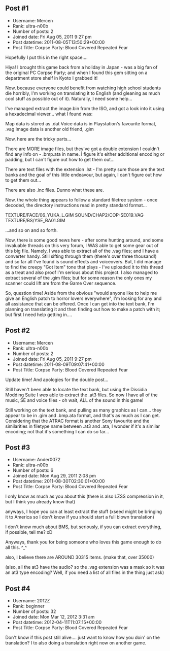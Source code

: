 ## Post #1
- Username: Mercen
- Rank: ultra-n00b
- Number of posts: 2
- Joined date: Fri Aug 05, 2011 9:27 pm
- Post datetime: 2011-08-05T13:50:29+00:00
- Post Title: Corpse Party: Blood Covered Repeated Fear

Hopefully I put this in the right space....

Hiya! I brought this game back from a holiday in Japan - was a big fan of the original PC Corpse Party; and when I found this gem sitting on a department store shelf in Kyoto I grabbed it!

Now, because everyone could benefit from watching high school students die horribly, I'm working on translating it to English (and gleaning as much cool stuff as possible out of it). Naturally, I need some help...

I've managed extract the image.bin from the ISO, and got a look into it using a hexadecimal viewer... what I found was:

Map data is stored as .dat
Voice data is in Playstation's favourite format,  .vag
Image data is another old friend, .gim

Now, here are the tricky parts... 

There are MORE image files, but they've got a double extension I couldn't find any info on - .bmp.ata in name. I figure it's either additional encoding or padding, but I can't figure out how to get them out...

There are text files with the extension .lst - I'm pretty sure those are the text banks and the goal of this little endeavour, but again, I can't figure out how to get them out...

There are also .inc files. Dunno what these are.

Now, the whole thing appears to follow a standard filetree system - once decoded, the directory instructions read in pretty standard format...

TEXTURE/FACE/06_YUKA_L.GIM
SOUND/CHAP2/COP-SE019.VAG
TEXTURE/BS/YSE_BA01.GIM 

...and so on and so forth.

Now, there is some good news here - after some hunting around, and some invaluable threads on this very forum, I WAS able to get some gear out of this big file. Namely, I was able to extract all of the .vag files; and I have a converter handy. Still sifting through them (there's over three thousand!) and so far all I've found is sound effects and voiceovers. But, I did manage to find the creepy "Got Item" tone that plays - I've uploaded it to this thread as a treat and also proof I'm serious about this project. I also managed to extract several of the .gim files; but for some reason the only ones my scanner could lift are from the Game Over sequence. 

So, question time! Aside from the obvious "would anyone like to help me give an English patch to horror lovers everywhere", I'm looking for any and all assistance that can be offered. Once I can get into the text bank, I'm planning on translating it and then finding out how to make a patch with it; but first I need help getting in....
## Post #2
- Username: Mercen
- Rank: ultra-n00b
- Number of posts: 2
- Joined date: Fri Aug 05, 2011 9:27 pm
- Post datetime: 2011-08-09T09:07:41+00:00
- Post Title: Corpse Party: Blood Covered Repeated Fear

Update time! And apologies for the double post...

Still haven't been able to locate the text bank, but using the Dissidia Modding Suite I *was* able to extract the .at3 files. So now I have all of the music, SE and voice files - oh wait, ALL of the sound in this game!

Still working on the text bank, and pulling as many graphics as I can... they appear to be in .gim and .bmp.ata format, and that's as much as I can get. Considering that the ATRAC format is another Sony favourite and the similarities in filetype name between .at3 and .ata, I wonder if it's a similar encoding; not that it's something I can do so far...
## Post #3
- Username: Ander0072
- Rank: ultra-n00b
- Number of posts: 6
- Joined date: Mon Aug 29, 2011 2:08 pm
- Post datetime: 2011-08-30T02:30:01+00:00
- Post Title: Corpse Party: Blood Covered Repeated Fear

I only know as much as you about this 
(there is also LZSS compression in it, but I think you already know that)

anyways, I hope you can at least extract the stuff 
(xseed might be bringing it to America so I don't know if you should start a full blown translation)

I don't know much about BMS, but seriously, if you can extract everything, if possible, tell me? xD

Anyways, thank you for being someone who loves this game enough to do all this. ^_^

also, I believe there are AROUND 30315 items. (make that, over 35000)

(also, all the at3 have the audio? so the .vag extension was  a mask so it was an at3 type encoding? Well, if you need a list of all files in the thing just ask)
## Post #4
- Username: 2012Z
- Rank: beginner
- Number of posts: 32
- Joined date: Mon Mar 12, 2012 3:31 am
- Post datetime: 2012-04-11T11:07:15+00:00
- Post Title: Corpse Party: Blood Covered Repeated Fear

Don't know if this post still alive.... just want to know how you doin' on the translation?
I to also doing a translation right now on another game.
